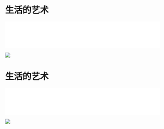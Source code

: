 # 生活的艺术
<iframe frameborder="0" marginwidth="0" marginheight="0" width=500 height=86 src="./mp3/22-0.mp3"></iframe>

![](./img/22-0.webp)

# 生活的艺术
<iframe frameborder="0" marginwidth="0" marginheight="0" width=500 height=86 src="./mp3/22-0.mp3"></iframe>

![](./img/22-0.webp)

